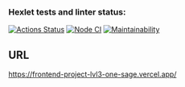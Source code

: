 ### Hexlet tests and linter status:
[![Actions Status](https://github.com/portal-x/frontend-project-lvl3/workflows/hexlet-check/badge.svg)](https://github.com/portal-x/frontend-project-lvl3/actions)
[![Node CI](https://github.com/portal-x/frontend-project-lvl3/actions/workflows/nodejs.yml/badge.svg)](https://github.com/portal-x/frontend-project-lvl3/actions/workflows/nodejs.yml)
[![Maintainability](https://api.codeclimate.com/v1/badges/05b1b7efd2a9c3b9e309/maintainability)](https://codeclimate.com/github/portal-x/frontend-project-lvl3/maintainability)

## URL

https://frontend-project-lvl3-one-sage.vercel.app/